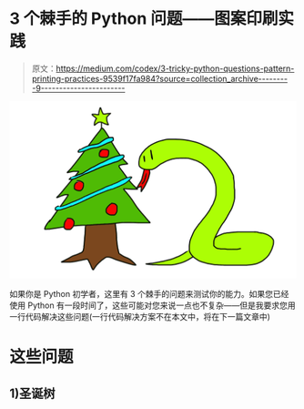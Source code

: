# 3 个棘手的 Python 问题——图案印刷实践

> 原文：<https://medium.com/codex/3-tricky-python-questions-pattern-printing-practices-9539f17fa984?source=collection_archive---------9----------------------->

![](img/9d6fff2c22dc836e05dc1d3bc82c0649.png)

如果你是 Python 初学者，这里有 3 个棘手的问题来测试你的能力。如果您已经使用 Python 有一段时间了，这些可能对您来说一点也不复杂——但是我要求您用一行代码解决这些问题(一行代码解决方案不在本文中，将在下一篇文章中)

# 这些问题

## 1)圣诞树